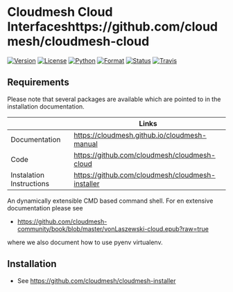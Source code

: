 # Cloudmesh Cloud Interfaceshttps://github.com/cloudmesh/cloudmesh-cloud

[![Version](https://img.shields.io/pypi/v/cloudmesh--cloud.svg)](https://pypi.python.org/pypi/cloudmesh--cloud)
[![License](https://img.shields.io/badge/License-Apache%202.0-blue.svg)](https://github.com/cloudmesh/cloudmesh--cloud/blob/master/LICENSE)
[![Python](https://img.shields.io/pypi/pyversions/cloudmesh--cloud.svg)](https://pypi.python.org/pypi/cloudmesh--cloud)
[![Format](https://img.shields.io/pypi/format/cloudmesh--cloud.svg)](https://pypi.python.org/pypi/cloudmesh--cloud)
[![Status](https://img.shields.io/pypi/status/cloudmesh--cloud.svg)](https://pypi.python.org/pypi/cloudmesh--cloud)
[![Travis](https://travis-ci.com/cloudmesh/cloudmesh--cloud.svg?branch=master)](https://travis-ci.com/cloudmesh/cloudmesh-cloud)


## Requirements

Please note that several packages are available which are pointed to in the
installation documentation.

|                          | Links                                              |
|--------------------------|----------------------------------------------------|
| Documentation            | <https://cloudmesh.github.io/cloudmesh-manual>     |
| Code                     | <https://github.com/cloudmesh/cloudmesh-cloud>     |
| Instalation Instructions | <https://github.com/cloudmesh/cloudmesh-installer> |

An dynamically extensible CMD based command shell. For en extensive
documentation please see

* <https://github.com/cloudmesh-community/book/blob/master/vonLaszewski-cloud.epub?raw=true>

where we also document how to use pyenv virtualenv.


## Installation

* See <https://github.com/cloudmesh/cloudmesh-installer>



